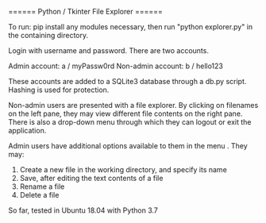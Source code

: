====== Python / Tkinter File Explorer ======

To run: pip install any modules necessary, then run "python explorer.py" in the containing directory.

Login with username and password. There are two accounts.

Admin account: a / myPassw0rd
Non-admin account: b / hello123

These accounts are added to a SQLite3 database through a db.py script. Hashing is used for protection.

Non-admin users are presented with a file explorer. By clicking on filenames on the left pane, they may view different file contents on the right pane. There is also a drop-down menu through which they can logout or exit the application.

Admin users have additional options available to them in the menu . They may:

  1) Create a new file in the working directory, and specify its name
  2) Save, after editing the text contents of a file
  3) Rename a file
  4) Delete a file
  
So far, tested in Ubuntu 18.04 with Python 3.7

